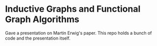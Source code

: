 # Inductive Graphs and Functional Graph Algorithms

Gave a presentation on Martin Erwig's paper. This repo holds a bunch of code and the presentation itself.
